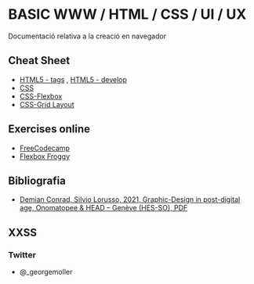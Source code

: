 # BASIC WWW / HTML / CSS / UI / UX
Documentació relativa a la creació en navegador

## Cheat Sheet
* [HTML5 - tags](https://www.december.com/html/spec/HTML5-Cheat-Sheet.pdf) , [HTML5 - develop](https://html.com/wp-content/uploads/html-cheat-sheet.pdf)
* [CSS](https://cloud.netlifyusercontent.com/assets/344dbf88-fdf9-42bb-adb4-46f01eedd629/d7fb67af-5180-463d-b58a-bfd4a220d5d0/css3-cheat-sheet.pdf)
* [CSS-Flexbox](https://darekkay.com/flexbox-cheatsheet/flexbox-cheatsheet.pdf)
* [CSS-Grid Layout](http://logongas.es/lib/exe/fetch.php?media=clase:daw:diw:1eval:css_grid_layout_cheatsheet.pdf)

## Exercises online
* [FreeCodecamp](https://www.freecodecamp.org/)
* [Flexbox Froggy](https://flexboxfroggy.com/)

## Bibliografia
* [Demian Conrad, Silvio Lorusso, 2021, Graphic-Design in post-digital age, Onomatopee & HEAD – Genève (HES-SO), PDF](https://api.head-publishing.ch/uploads/GRAPHIC_DESIGN_IN_THE_POST_DIGITAL_AGE_d299efb5a0_d84e2e2e0a.pdf)

## XXSS
### Twitter
* @_georgemoller
